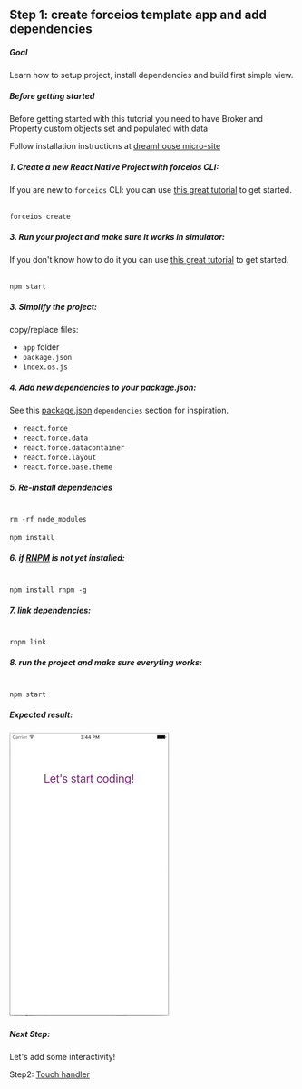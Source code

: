## Step 1: create forceios template app and add dependencies

##### Goal

Learn how to setup project, install dependencies and build first simple view.

##### Before getting started

Before getting started with this tutorial you need to have Broker and Property custom objects set and populated with data

Follow installation instructions at [dreamhouse micro-site](http://dreamhouse-site.herokuapp.com/installation/)






##### 1. Create a new React Native Project with forceios CLI:

If you are new to `forceios` CLI: you can use [this great tutorial](http://rajaraodv.github.io/salesforce-react-native-tutorial/) to get started.

  ```

  forceios create

  ```

##### 3. Run your project and make sure it works in simulator:

If you don't know how to do it you can use [this great tutorial](http://rajaraodv.github.io/salesforce-react-native-tutorial/) to get started.

  ```

  npm start

  ```

##### 3. Simplify the project:

copy/replace files: 
* `app` folder
* `package.json`
* `index.os.js` 

##### 4. Add new dependencies to your package.json:

See this [package.json](/package.json) `dependencies` section for inspiration.

* `react.force`
* `react.force.data`
* `react.force.datacontainer`
* `react.force.layout`
* `react.force.base.theme`

##### 5. Re-install dependencies

  ```

  rm -rf node_modules

  npm install

  ```

##### 6. if [RNPM](http://facebook.github.io/react-native/releases/0.24/docs/linking-libraries-ios.html#automatic-linking) is not yet installed:

  ```

  npm install rnpm -g

  ```
##### 7. link dependencies: 

  ```

  rnpm link

  ```
##### 8. run the project and make sure everyting works: 

  ```

  npm start

  ```
  
##### Expected result:

![iOS Screenshot](/tutorial/README_FILES/step1.png?raw=true)


##### Next Step:

Let's add some interactivity!

Step2: [Touch handler](/tutorial/step02_touch_handler/)
